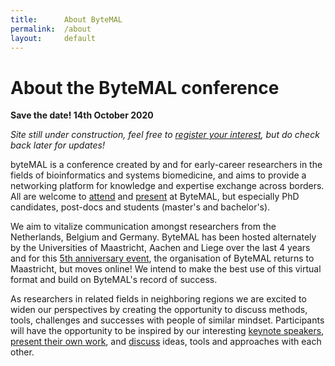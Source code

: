 ```yaml
---
title:      About ByteMAL
permalink:  /about
layout:     default
---
```


# About the ByteMAL conference
  
**Save the date! 14th October 2020**

*Site still under construction, feel free to [register your interest](/register), but do check back later for updates!*

byteMAL is a conference created by and for early-career researchers in the fields of bioinformatics and systems biomedicine, and aims to provide a networking platform for knowledge and expertise exchange across borders. All are welcome to [attend](/register) and [present](/submit) at ByteMAL, but especially PhD candidates, post-docs and students (master's and bachelor's).

We aim to vitalize communication amongst researchers from the Netherlands, Belgium and Germany. ByteMAL has been hosted alternately by the Universities of Maastricht, Aachen and Liege over the last 4 years and for this [5th anniversary event](/program), the organisation of ByteMAL returns to Maastricht, but moves online! We intend to make the best use of this virtual format and build on ByteMAL's record of success.

As researchers in related fields in neighboring regions we are excited to widen our perspectives by creating the opportunity to discuss methods, tools, challenges and successes with people of similar mindset. Participants will have the opportunity to be inspired by our interesting [keynote speakers](/program), [present their own work](/submit), and [discuss](/register) ideas, tools and approaches with each other.

